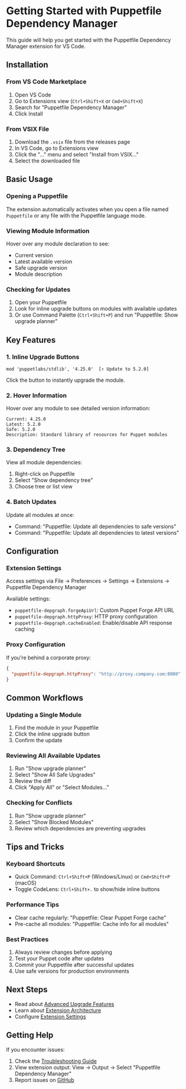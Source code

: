 # Getting Started with Puppetfile Dependency Manager

This guide will help you get started with the Puppetfile Dependency Manager extension for VS Code.

## Installation

### From VS Code Marketplace
1. Open VS Code
2. Go to Extensions view (`Ctrl+Shift+X` or `Cmd+Shift+X`)
3. Search for "Puppetfile Dependency Manager"
4. Click Install

### From VSIX File
1. Download the `.vsix` file from the releases page
2. In VS Code, go to Extensions view
3. Click the "..." menu and select "Install from VSIX..."
4. Select the downloaded file

## Basic Usage

### Opening a Puppetfile
The extension automatically activates when you open a file named `Puppetfile` or any file with the Puppetfile language mode.

### Viewing Module Information
Hover over any module declaration to see:
- Current version
- Latest available version
- Safe upgrade version
- Module description

### Checking for Updates
1. Open your Puppetfile
2. Look for inline upgrade buttons on modules with available updates
3. Or use Command Palette (`Ctrl+Shift+P`) and run "Puppetfile: Show upgrade planner"

## Key Features

### 1. Inline Upgrade Buttons
```puppet
mod 'puppetlabs/stdlib', '4.25.0'  [↑ Update to 5.2.0]
```
Click the button to instantly upgrade the module.

### 2. Hover Information
Hover over any module to see detailed version information:
```
Current: 4.25.0
Latest: 5.2.0
Safe: 5.2.0
Description: Standard library of resources for Puppet modules
```

### 3. Dependency Tree
View all module dependencies:
1. Right-click on Puppetfile
2. Select "Show dependency tree"
3. Choose tree or list view

### 4. Batch Updates
Update all modules at once:
- Command: "Puppetfile: Update all dependencies to safe versions"
- Command: "Puppetfile: Update all dependencies to latest versions"

## Configuration

### Extension Settings
Access settings via File → Preferences → Settings → Extensions → Puppetfile Dependency Manager

Available settings:
- `puppetfile-depgraph.forgeApiUrl`: Custom Puppet Forge API URL
- `puppetfile-depgraph.httpProxy`: HTTP proxy configuration
- `puppetfile-depgraph.cacheEnabled`: Enable/disable API response caching

### Proxy Configuration
If you're behind a corporate proxy:
```json
{
  "puppetfile-depgraph.httpProxy": "http://proxy.company.com:8080"
}
```

## Common Workflows

### Updating a Single Module
1. Find the module in your Puppetfile
2. Click the inline upgrade button
3. Confirm the update

### Reviewing All Available Updates
1. Run "Show upgrade planner"
2. Select "Show All Safe Upgrades"
3. Review the diff
4. Click "Apply All" or "Select Modules..."

### Checking for Conflicts
1. Run "Show upgrade planner"
2. Select "Show Blocked Modules"
3. Review which dependencies are preventing upgrades

## Tips and Tricks

### Keyboard Shortcuts
- Quick Command: `Ctrl+Shift+P` (Windows/Linux) or `Cmd+Shift+P` (macOS)
- Toggle CodeLens: `Ctrl+Shift+.` to show/hide inline buttons

### Performance Tips
- Clear cache regularly: "Puppetfile: Clear Puppet Forge cache"
- Pre-cache all modules: "Puppetfile: Cache info for all modules"

### Best Practices
1. Always review changes before applying
2. Test your Puppet code after updates
3. Commit your Puppetfile after successful updates
4. Use safe versions for production environments

## Next Steps

- Read about [Advanced Upgrade Features](./upgrade-features.md)
- Learn about [Extension Architecture](./architecture.md)
- Configure [Extension Settings](./configuration.md)

## Getting Help

If you encounter issues:
1. Check the [Troubleshooting Guide](./upgrade-features.md#troubleshooting)
2. View extension output: View → Output → Select "Puppetfile Dependency Manager"
3. Report issues on [GitHub](https://github.com/example-org/puppetfile-depgraph/issues)